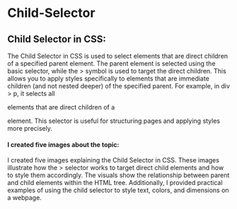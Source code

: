 # Child-Selector

 ## Child Selector in CSS:
The Child Selector in CSS is used to select elements that are direct children of a specified parent element. The parent element is selected using the basic selector, while the > symbol is used to target the direct children. This allows you to apply styles specifically to elements that are immediate children (and not nested deeper) of the specified parent. For example, in div > p, it selects all <p> elements that are direct children of a <div> element. This selector is useful for structuring pages and applying styles more precisely.


#### I created five images about the topic:
I created five images explaining the Child Selector in CSS. These images illustrate how the > selector works to target direct child elements and how to style them accordingly. The visuals show the relationship between parent and child elements within the HTML tree. Additionally, I provided practical examples of using the child selector to style text, colors, and dimensions on a webpage.
